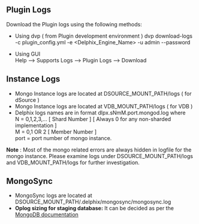 Plugin Logs
----------------
Download the Plugin logs using the following methods:  

- Using dvp  ( from Plugin development environment )
dvp download-logs -c plugin_config.yml -e <Delphix_Engine_Name> -u admin --password <password>  

- Using GUI  
Help --> Supports Logs --> Plugin Logs --> Download  


Instance Logs
----------------

- Mongo Instance logs are located at DSOURCE_MOUNT_PATH/logs  ( for dSource )
- Mongo Instance logs are located at VDB_MOUNT_PATH/logs  ( for VDB )
- Delphix logs names are in format dlpx.sNmM.port.mongod.log
where  
    N = 0,1,2,3,... [ Shard Number ]  [ Always 0 for any non-sharded implementation ]  
    M = 0,1 OR 2 [ Member Number ]  
    port = port number of mongo instance.

**Note** : Most of the mongo related errors are always hidden in logfile for the mongo instance. Please examine logs under DSOURCE_MOUNT_PATH/logs and VDB_MOUNT_PATH/logs for further investigation. 


MongoSync
-----------

- MongoSync logs are located at DSOURCE_MOUNT_PATH/.delphix/mongosync/mongosync.log
- **Oplog sizing for staging database:** It can be decided as per the [MongoDB documentation](https://www.mongodb.com/docs/cluster-to-cluster-sync/current/reference/oplog-sizing/)